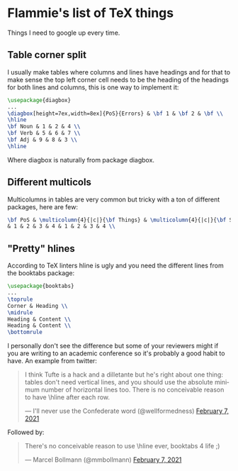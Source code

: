 # Flammie's list of TeX things

Things I need to google up every time.

## Table corner split

I usually make tables where columns and lines have headings and for that to make
sense the top left corner cell needs to be the heading of the headings for both
lines and columns, this is one way to implement it:

```tex
\usepackage{diagbox}
...
\diagbox[height=7ex,width=8ex]{PoS}{Errors} & \bf 1 & \bf 2 & \bf \\
\hline
\bf Noun & 1 & 2 & 4 \\
\bf Verb & 5 & 6 & 7 \\
\bf Adj & 9 & 8 & 3 \\
\hline
```

Where diagbox is naturally from package diagbox.

## Different multicols

Multicolumns in tables are very common but tricky with a ton of different
packages, here are few:


```tex
\bf PoS & \multicolumn{4}{|c|}{\bf Things} & \multicolumn{4}{|c|}{\bf Stuffs} \\
& 1 & 2 & 3 & 4 & 1 & 2 & 3 & 4 \\
```

## "Pretty" hlines

According to TeX linters hline is ugly and you need the different lines from the
booktabs package:

```tex
\usepackage{booktabs}
...
\toprule
Corner & Heading \\
\midrule
Heading & Content \\
Heading & Content \\
\bottomrule
```

I personally don't see the difference but some of your reviewers might if you
are writing to an academic conference so it's probably a good habit to have. An
example from twitter:

<blockquote class="twitter-tweet"><p lang="en" dir="ltr">I think Tufte is a hack
and a dilletante but he&#39;s right about one thing: tables don&#39;t need
vertical lines, and you should use the absolute minimum number of horizontal
lines too. There is no conceivable reason to have \hline after each
row.</p>&mdash; I&#39;ll never use the Confederate word (@wellformedness) <a
href="https://twitter.com/wellformedness/status/1358515118078889987?ref_src=twsrc%5Etfw">February
7, 2021</a></blockquote> <script async
src="https://platform.twitter.com/widgets.js" charset="utf-8"></script>

Followed by:

<blockquote class="twitter-tweet"><p lang="en" dir="ltr">There&#39;s no
conceivable reason to use \hline ever, booktabs 4 life ;)</p>&mdash; Marcel
Bollmann (@mmbollmann) <a
href="https://twitter.com/mmbollmann/status/1358535267024568324?ref_src=twsrc%5Etfw">February
7, 2021</a></blockquote> <script async
src="https://platform.twitter.com/widgets.js" charset="utf-8"></script>
